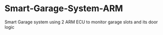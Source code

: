 # Smart-Garage-System-ARM
Smart Garage system using 2 ARM ECU to monitor garage slots and its door logic
